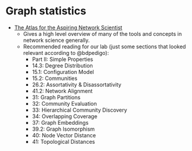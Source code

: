 # Graph statistics 

- [The Atlas for the Aspiring Network Scientist](https://arxiv.org/abs/2101.00863)
  - Gives a high level overview of many of the tools and concepts in network science generally.
  - Recommended reading for our lab (just some sections that looked relevant according to @bdpedigo): 
    - Part II: Simple Properties
    - 14.3: Degree Distribution
    - 15.1: Configuration Model
    - 15.2: Communities
    - 26.2: Assortativity & Disassortativity
    - 41.2: Network Alignment
    - 31: Graph Partitions
    - 32: Community Evaluation
    - 33: Hierarchical Community Discovery
    - 34: Overlapping Coverage
    - 37: Graph Embeddings
    - 39.2: Graph Isomorphism
    - 40: Node Vector Distance
    - 41: Topological Distances

